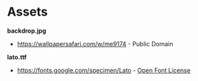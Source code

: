 # Assets

**backdrop.jpg**
* https://wallpapersafari.com/w/me9174 - Public Domain

**lato.ttf**
* https://fonts.google.com/specimen/Lato - [Open Font License](https://scripts.sil.org/cms/scripts/page.php?site_id=nrsi&id=OFL)
